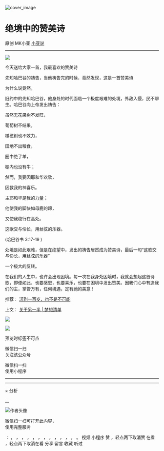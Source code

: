 ![cover_image](https://mmbiz.qlogo.cn/mmbiz_jpg/A8SKDch4cJG47xoIJCstpR3IjxypEdZtMPE3MeiaEicWb0f3DmTBGV8N3dOaUI5JFyX4UHxK2KNf9ibep71S3WQEA/0?wx_fmt=jpeg)

#  绝境中的赞美诗

原创  MK小亚  [ 小亚说 ](javascript:void\(0\);)

__ _ _ _ _

  

![](https://mmbiz.qpic.cn/mmbiz_jpg/A8SKDch4cJG47xoIJCstpR3IjxypEdZtDS0PCarF2wL53wE1e8kPRibKk4Qbm4PkwMLmu7cgQwpjC9AAuf0k8nQ/640?wx_fmt=jpeg)

今天送给大家一首，我最喜欢的赞美诗  

  

先知哈巴谷的祷告，当他祷告完的时候，竟然发现，这是一首赞美诗

为什么说竟然，

旧约中的先知哈巴谷，他身处的时代面临一个极度艰难的处境，外敌入侵，民不聊生。哈巴谷向上帝发出祷告：

  

虽然无花果树不发旺，

葡萄树不结果，

橄榄树也不效力，

田地不出粮食，

圈中绝了羊，

棚内也没有牛；

然而，我要因耶和华欢欣，

因救我的神喜乐。

主耶和华是我的力量；

他使我的脚快如母鹿的蹄，

又使我稳行在高处。

这歌交与伶长，用丝弦的乐器。

(哈巴谷书 3:17-19 )

  

处境是如此艰难，但是在绝望中，发出的祷告居然成为赞美诗，最后一句“这歌交与伶长，用丝弦的乐器”

一个极大的反转。

  

在我们的人生中，也许会出现困境。每一次在我身处困境时，我就会想起这首诗歌，即便如此，也要感恩，也要喜乐，也要在困境中发出赞美。因我们心中有造我们的主，掌管万有，任何境遇，定有祂的美意！

  

推荐： [ 活到一百岁，也不是不可能
](http://mp.weixin.qq.com/s?__biz=MzUxNDAwNTk0MQ==&mid=2247483704&idx=1&sn=dfbbe1321750ce81b34879745eea796b&chksm=f94dcfe2ce3a46f4d523630b552fa2c792af6b85392f0f7001b73b2629da0756981ddc719b0c&scene=21#wechat_redirect)  

上文： [ 关于另一半 | 梦想清单
](https://mp.weixin.qq.com/s?__biz=MzUxNDAwNTk0MQ==&mid=2247483894&idx=1&sn=25f8a0e9bd3f96dafb093d9d0ed82e96&chksm=f94dcf2cce3a463aa779edecf27544e4fa935148456d1972fd2cb3c87cb8a654833652d94f56&token=1279964396&lang=zh_CN&scene=21#wechat_redirect)

  

![](https://mmbiz.qpic.cn/mmbiz_gif/b96CibCt70iaZ7Bia3Wm91cEuWhERXfCYjTia9tf7aMjVBNRETSa2NpGjCV6tyNvgCLos8LBgwEgxcwaIw8zdOsG7A/640?wx_fmt=gif)

![](https://mmbiz.qpic.cn/mmbiz_jpg/A8SKDch4cJEicCnqTxiatgGquhIicZ1wJ1Dth5YOOzoYV7U4N3HmiaO0vVAzjOpBVdtF0gnL632Fc7HqiaDmgveQDEw/640?wx_fmt=jpeg)

  

预览时标签不可点

微信扫一扫  
关注该公众号



微信扫一扫  
使用小程序

****



****



×  分析

__

![作者头像](http://mmbiz.qpic.cn/mmbiz_png/A8SKDch4cJE0KicTMyrVCx3VLqEgic5sJ1V5QeGZTibG9GLZlSCXSj5ByXNkib5PBrZVMkI41KKxgwE1K9gfypUeRg/0?wx_fmt=png)

微信扫一扫可打开此内容，  
使用完整服务

：  ，  ，  ，  ，  ，  ，  ，  ，  ，  ，  ，  ，  。  视频  小程序  赞  ，轻点两下取消赞  在看  ，轻点两下取消在看
分享  留言  收藏  听过

